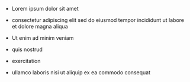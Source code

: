 - Lorem ipsum dolor sit amet
- consectetur adipiscing elit sed do eiusmod tempor incididunt ut labore et dolore magna aliqua

- Ut enim ad minim veniam
- quis nostrud 
- exercitation 

- ullamco laboris nisi ut aliquip ex ea commodo consequat